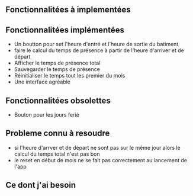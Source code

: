 ## Fonctionnalitées à implementées


## Fonctionnalitées implémentées
- Un boutton pour set l'heure d'entré et l'heure de sortie du batiment
- faire le calcul du temps de présence à partir de l'heure d'arriver et de départ
- Afficher le temps de présence total
- Sauvegarder le temps de présence
- Réinitialiser le temps tout les premier du mois
- Une interface agréable

## Fonctionnalitées obsolettes
- Bouton pour les jours ferié

## Probleme connu à resoudre
- si l'heure d'arrver et de départ ne sont pas sur le même jour alors le calcul du temps total n'est pas bon
- le reset en début de mois ne se fait pas correctement au lancement de l'app

## Ce dont j'ai besoin

